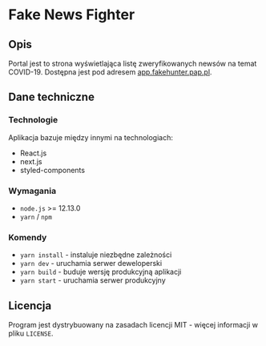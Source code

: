 # Fake News Fighter

## Opis

Portal jest to strona wyświetlająca listę zweryfikowanych newsów na temat COVID-19. Dostępna jest pod adresem [app.fakehunter.pap.pl](https://app.fakehunter.pap.pl/).

## Dane techniczne

### Technologie

Aplikacja bazuje między innymi na technologiach:

- React.js
- next.js
- styled-components

### Wymagania

- `node.js` >= 12.13.0
- `yarn` / `npm`

### Komendy

- `yarn install` - instaluje niezbędne zależności
- `yarn dev` - uruchamia serwer deweloperski
- `yarn build` - buduje wersję produkcyjną aplikacji
- `yarn start` - uruchamia serwer produkcyjny

## Licencja

Program jest dystrybuowany na zasadach licencji MIT - więcej informacji w pliku `LICENSE`.
